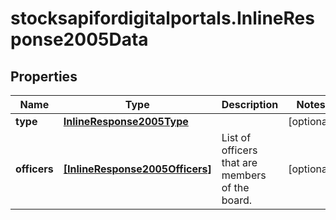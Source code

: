 # stocksapifordigitalportals.InlineResponse2005Data

## Properties

Name | Type | Description | Notes
------------ | ------------- | ------------- | -------------
**type** | [**InlineResponse2005Type**](InlineResponse2005Type.md) |  | [optional] 
**officers** | [**[InlineResponse2005Officers]**](InlineResponse2005Officers.md) | List of officers that are members of the board. | [optional] 


